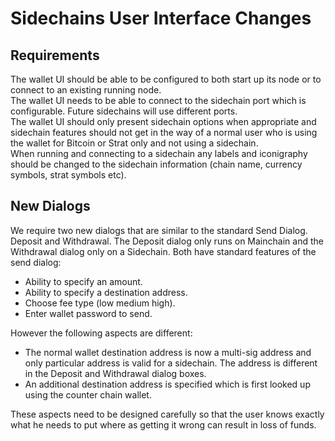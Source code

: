 # Sidechains User Interface Changes

## Requirements
The wallet UI should be able to be configured to both start up its node or to connect to an existing running node.  
The wallet UI needs to be able to connect to the sidechain port which is configurable. Future sidechains will use different ports.  
The wallet UI should only present sidechain options when appropriate and sidechain features should not get in the way of a normal user who is using the wallet for Bitcoin or Strat only and not using a sidechain.  
When running and connecting to a sidechain any labels and iconigraphy should be changed to the sidechain information (chain name, currency symbols, strat symbols etc).  

## New Dialogs
We require two new dialogs that are similar to the standard Send Dialog.  Deposit and Withdrawal.  The Deposit dialog only runs on Mainchain and the Withdrawal dialog only on a Sidechain.
Both have standard features of the send dialog:
- Ability to specify an amount.
- Ability to specify a destination address.
- Choose fee type (low medium high).
- Enter wallet password to send.

However the following aspects are different:
- The normal wallet destination address is now a multi-sig address and only particular address is valid for a sidechain. The address is different in the Deposit and Withdrawal dialog boxes.
- An additional destination address is specified which is first looked up using the counter chain wallet.  

These aspects need to be designed carefully so that the user knows exactly what he needs to put where as getting it wrong can result in loss of funds.
